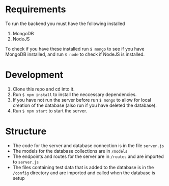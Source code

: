 # Requirements

To run the backend you must have the following installed
1. MongoDB
2. NodeJS

To check if you have these installed run
`$ mongo` to see if you have MongoDB installed, and run `$ node` to check if NodeJS is installed. 

# Development

1. Clone this repo and cd into it.
2. Run `$ npm install` to install the neccessary dependencies.
3. If you have not run the server before run `$ mongo` to allow for local creation of the database (also run if you have deleted the database).
3. Run `$ npm start` to start the server.

# Structure

- The code for the server and database connection is in the file `server.js`
- The models for the database collections are in `/models`
- The endpoints and routes for the server are in `/routes` and are imported to `server.js`
- The files containing test data that is added to the database is in the `/config` directory and are imported and called when the database is setup
